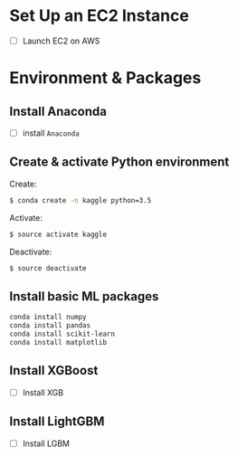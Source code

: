 # Set Up an EC2 Instance
- [ ] Launch EC2 on AWS

# Environment & Packages
## Install Anaconda
- [ ] install `Anaconda`


## Create & activate Python environment
Create:
```bash
$ conda create -n kaggle python=3.5
```

Activate:
```bash
$ source activate kaggle
```

Deactivate:
```bash
$ source deactivate
```



## Install basic ML packages
```bash
conda install numpy
conda install pandas
conda install scikit-learn
conda install matplotlib
```

## Install XGBoost
- [ ] Install XGB

## Install LightGBM
- [ ] Install LGBM